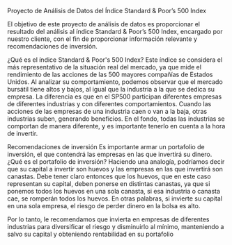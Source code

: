 Proyecto de Análisis de Datos del Índice Standard & Poor’s 500 Index

El objetivo de este proyecto de análisis de datos es proporcionar el resultado del análisis al índice Standard & Poor’s 500 Index, encargado por nuestro cliente, con el fin de proporcionar información relevante y recomendaciones de inversión.

¿Qué es el índice Standard & Poor's 500 Index?
Este índice se considera el más representativo de la situación real del mercado, ya que mide el rendimiento de las acciones de las 500 mayores compañías de Estados Unidos. Al analizar su comportamiento, podemos observar que el mercado bursátil tiene altos y bajos, al igual que la industria a la que se dedica su empresa. La diferencia es que en el SP500 participan diferentes empresas de diferentes industrias y con diferentes comportamientos. Cuando las acciones de las empresas de una industria caen o van a la baja, otras industrias suben, generando beneficios. En el fondo, todas las industrias se comportan de manera diferente, y es importante tenerlo en cuenta a la hora de invertir.

Recomendaciones de inversión
Es importante armar un portafolio de inversión, el que contendrá las empresas en las que invertirá su dinero. ¿Qué es el portafolio de inversión? Haciendo una analogía, podríamos decir que su capital a invertir son huevos y las empresas en las que invertirá son canastas. Debe tener claro entonces que los huevos, que en este caso representan su capital, deben ponerse en distintas canastas, ya que si ponemos todos los huevos en una sola canasta, si esa industria o canasta cae, se romperán todos los huevos. En otras palabras, si invierte su capital en una sola empresa, el riesgo de perder dinero en la bolsa es alto.

Por lo tanto, le recomendamos que invierta en empresas de diferentes industrias para diversificar el riesgo y disminuirlo al mínimo, manteniendo a salvo su capital y obteniendo rentabilidad en su portafolio